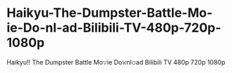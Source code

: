 # Haikyu-The-Dumpster-Battle-Mo-ie-Do-nl-ad-Bilibili-TV-480p-720p-1080p
Haikyu!! The Dumpster Battle Mo𝚟ie Do𝚠nl𝚘ad Bilibili TV 480p 720p 1080p
